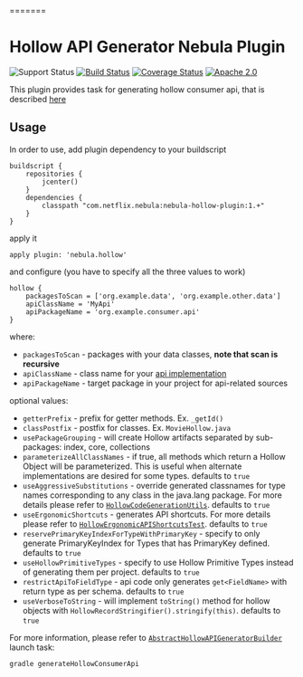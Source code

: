 =======
# Hollow API Generator Nebula Plugin
![Support Status](https://img.shields.io/badge/nebula-supported-brightgreen.svg)
[![Build Status](https://travis-ci.com/nebula-plugins/nebula-hollow-plugin.svg?branch=master)](https://travis-ci.com/nebula-plugins/gradle-contacts-plugin)
[![Coverage Status](https://coveralls.io/repos/nebula-plugins/nebula-hollow-plugin/badge.svg?branch=master&service=github)](https://coveralls.io/github/nebula-plugins/gradle-contacts-plugin?branch=master)
[![Apache 2.0](https://img.shields.io/github/license/nebula-plugins/nebula-hollow-plugin.svg)](http://www.apache.org/licenses/LICENSE-2.0)


This plugin provides task for generating hollow consumer api, that is 
described [here](http://hollow.how/getting-started/#consumer-api-generation)

## Usage
In order to use, add plugin dependency to your buildscript
```
buildscript {
    repositories {
        jcenter()
    }
    dependencies {
        classpath "com.netflix.nebula:nebula-hollow-plugin:1.+"
    }
}
```
apply it

```
apply plugin: 'nebula.hollow'
```

and configure (you have to specify all the three values to work)
```
hollow {
    packagesToScan = ['org.example.data', 'org.example.other.data']
    apiClassName = 'MyApi'
    apiPackageName = 'org.example.consumer.api'
}
```

where:

- `packagesToScan` - packages with your data classes, **note that scan is recursive**
- `apiClassName` - class name for your [api implementation](https://github.com/Netflix/hollow/blob/master/hollow/src/main/java/com/netflix/hollow/api/custom/HollowAPI.java) 
- `apiPackageName` - target package in your project for api-related sources

optional values:

- `getterPrefix` - prefix for getter methods. Ex. `_getId()`
- `classPostfix` - postfix for classes. Ex. `MovieHollow.java`
- `usePackageGrouping` - will create Hollow artifacts separated by sub-packages: index, core, collections
- `parameterizeAllClassNames` - if true, all methods which return a Hollow Object will be parameterized.  This is useful when alternate implementations are desired for some types. defaults to `true`
- `useAggressiveSubstitutions` - override generated classnames for type names corresponding to any class in the java.lang package. For more details please refer to [`HollowCodeGenerationUtils`](https://github.com/Netflix/hollow/blob/master/hollow/src/main/java/com/netflix/hollow/api/codegen/HollowCodeGenerationUtils.java). defaults to `true`
- `useErgonomicShortcuts` - generates API shortcuts. For more details please refer to [`HollowErgonomicAPIShortcutsTest`](https://github.com/Netflix/hollow/blob/master/hollow/src/test/java/com/netflix/hollow/api/codegen/HollowErgonomicAPIShortcutsTest.java). defaults to `true`
- `reservePrimaryKeyIndexForTypeWithPrimaryKey` - specify to only generate PrimaryKeyIndex for Types that has PrimaryKey defined. defaults to `true`
- `useHollowPrimitiveTypes` - specify to use Hollow Primitive Types instead of generating them per project. defaults to `true`
- `restrictApiToFieldType` - api code only generates `get<FieldName>` with return type as per schema. defaults to `true`
- `useVerboseToString` - will implement `toString()` method for hollow objects with `HollowRecordStringifier().stringify(this)`. defaults to `true`

For more information, please refer to [`AbstractHollowAPIGeneratorBuilder`](https://github.com/Netflix/hollow/blob/master/hollow/src/main/java/com/netflix/hollow/api/codegen/AbstractHollowAPIGeneratorBuilder.java)
launch task:

`gradle generateHollowConsumerApi`
